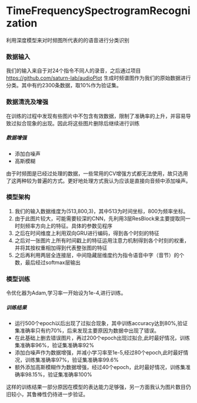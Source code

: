 # TimeFrequencySpectrogramRecognization

利用深度模型来对时频图所代表的的语音进行分类识别
### 数据输入

我们的输入来自于对24个指令不同人的录音，之后通过项目 https://github.com/saturn-lab/audioPlot 生成时频谱图作为我们的原始数据进行分类。其中有约2300条数据，取10%作为验证集。
### 数据清洗及增强

在训练的过程中发现有些图片中不包含有效数据，限制了准确率的上升，并容易导致过拟合现象的出现。因此将这些图片删除后继续进行训练

##### 数据增强
* 添加白噪声
* 高斯模糊

由于时频图是已经过处理的数据，一些常用的CV增强方式都无法使用，故只选用了这两种较为普遍的方式。更好地处理方式我认为应该是直接向音频中添加噪声。

### 模型架构
1. 我们的输入数据维度为(513,800,3)，其中513为时间坐标，800为频率坐标。
2. 由于此图片较大，可能需要较深的CNN，先利用3层ResBlock来主要提取同一时刻频率方向上的特征。具体的参数见程序
3. 之后在时间维度上利用双向GRU进行编码，得到各个时刻的特征
4. 之后对一张图片上所有时间戳上的特征运用注意力机制得到各个时刻的权重，并将其按权重相加得到代表整张图的特征
5. 之后再利用两层全连接层，中间隐藏层维度约为指令语音中字（音节）的个数，最后经过softmax层输出

### 模型训练

令优化器为Adam,学习率一开始设为1e-4,进行训练。
##### 训练结果
* 运行500个epoch以后出现了过拟合现象，其中训练accuracy达到80%,验证集准确率只有约70%，后来发现主要原因为数据中出现了错误。
* 在此基础上删去错误图片，再过200个epoch出现过拟合,此时最好情况，训练集准确率96%，验证集准确率92%
* 添加白噪声作为数据增强，并减小学习率至1e-5,经过80个epoch,此时最好情况，训练集准确率97%，验证集准确率99.6%
* 额外添加高斯模糊作为数据增强，经过40个epoch，此时最好情况，训练集准确率98.15%，验证集准确率100%

这样的训练结果一部分原因在模型的表达能力足够强，另一方面我认为图片数目仍旧较小，其鲁棒性仍待进一步验证。
